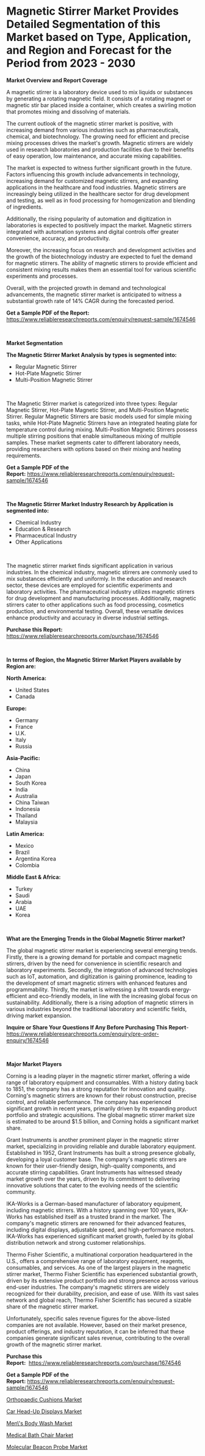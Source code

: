 <p><h1>Magnetic Stirrer Market Provides Detailed Segmentation of this Market based on Type, Application, and Region and Forecast for the Period from 2023 - 2030</h1></p><p><strong>Market Overview and Report Coverage</strong></p>
<p><p>A magnetic stirrer is a laboratory device used to mix liquids or substances by generating a rotating magnetic field. It consists of a rotating magnet or magnetic stir bar placed inside a container, which creates a swirling motion that promotes mixing and dissolving of materials.</p><p>The current outlook of the magnetic stirrer market is positive, with increasing demand from various industries such as pharmaceuticals, chemical, and biotechnology. The growing need for efficient and precise mixing processes drives the market's growth. Magnetic stirrers are widely used in research laboratories and production facilities due to their benefits of easy operation, low maintenance, and accurate mixing capabilities.</p><p>The market is expected to witness further significant growth in the future. Factors influencing this growth include advancements in technology, increasing demand for customized magnetic stirrers, and expanding applications in the healthcare and food industries. Magnetic stirrers are increasingly being utilized in the healthcare sector for drug development and testing, as well as in food processing for homogenization and blending of ingredients.</p><p>Additionally, the rising popularity of automation and digitization in laboratories is expected to positively impact the market. Magnetic stirrers integrated with automation systems and digital controls offer greater convenience, accuracy, and productivity.</p><p>Moreover, the increasing focus on research and development activities and the growth of the biotechnology industry are expected to fuel the demand for magnetic stirrers. The ability of magnetic stirrers to provide efficient and consistent mixing results makes them an essential tool for various scientific experiments and processes.</p><p>Overall, with the projected growth in demand and technological advancements, the magnetic stirrer market is anticipated to witness a substantial growth rate of 14% CAGR during the forecasted period.</p></p>
<p><strong>Get a Sample PDF of the Report:</strong> <a href="https://www.reliableresearchreports.com/enquiry/request-sample/1674546">https://www.reliableresearchreports.com/enquiry/request-sample/1674546</a></p>
<p>&nbsp;</p>
<p><strong>Market Segmentation</strong></p>
<p><strong>The Magnetic Stirrer Market Analysis by types is segmented into:</strong></p>
<p><ul><li>Regular Magnetic Stirrer</li><li>Hot-Plate Magnetic Stirrer</li><li>Multi-Position Magnetic Stirrer</li></ul></p>
<p>&nbsp;</p>
<p><p>The Magnetic Stirrer market is categorized into three types: Regular Magnetic Stirrer, Hot-Plate Magnetic Stirrer, and Multi-Position Magnetic Stirrer. Regular Magnetic Stirrers are basic models used for simple mixing tasks, while Hot-Plate Magnetic Stirrers have an integrated heating plate for temperature control during mixing. Multi-Position Magnetic Stirrers possess multiple stirring positions that enable simultaneous mixing of multiple samples. These market segments cater to different laboratory needs, providing researchers with options based on their mixing and heating requirements.</p></p>
<p><strong>Get a Sample PDF of the Report:</strong>&nbsp;<a href="https://www.reliableresearchreports.com/enquiry/request-sample/1674546">https://www.reliableresearchreports.com/enquiry/request-sample/1674546</a></p>
<p>&nbsp;</p>
<p><strong>The Magnetic Stirrer Market Industry Research by Application is segmented into:</strong></p>
<p><ul><li>Chemical Industry</li><li>Education & Research</li><li>Pharmaceutical Industry</li><li>Other Applications</li></ul></p>
<p>&nbsp;</p>
<p><p>The magnetic stirrer market finds significant application in various industries. In the chemical industry, magnetic stirrers are commonly used to mix substances efficiently and uniformly. In the education and research sector, these devices are employed for scientific experiments and laboratory activities. The pharmaceutical industry utilizes magnetic stirrers for drug development and manufacturing processes. Additionally, magnetic stirrers cater to other applications such as food processing, cosmetics production, and environmental testing. Overall, these versatile devices enhance productivity and accuracy in diverse industrial settings.</p></p>
<p><strong>Purchase this Report:</strong>&nbsp; <a href="https://www.reliableresearchreports.com/purchase/1674546">https://www.reliableresearchreports.com/purchase/1674546</a></p>
<p>&nbsp;</p>
<p><strong>In terms of Region, the Magnetic Stirrer Market Players available by Region are:</strong></p>
<p>
    <p> <strong> North America: </strong>
        <ul>
            <li>United States</li>
            <li>Canada</li>
        </ul>
        </p> 
    <p> <strong> Europe: </strong>
        <ul>
            <li>Germany</li>
            <li>France</li>
            <li>U.K.</li>
            <li>Italy</li>
            <li>Russia</li>
        </ul>
        </p> 
    <p> <strong> Asia-Pacific: </strong>
        <ul>
            <li>China</li>
            <li>Japan</li>
            <li>South Korea</li>
            <li>India</li>
            <li>Australia</li>
            <li>China Taiwan</li>
            <li>Indonesia</li>
            <li>Thailand</li>
            <li>Malaysia</li>
        </ul>
        </p> 
    <p> <strong> Latin America: </strong>
        <ul>
            <li>Mexico</li>
            <li>Brazil</li>
            <li>Argentina Korea</li>
            <li>Colombia</li>
        </ul>
        </p> 
    <p> <strong> Middle East & Africa: </strong>
        <ul>
            <li>Turkey</li>
            <li>Saudi</li>
            <li>Arabia</li>
            <li>UAE</li>
            <li>Korea</li>
        </ul>
    </p>
    </p>
<p>&nbsp;</p>
<p><strong>What are the Emerging Trends in the Global Magnetic Stirrer market?</strong></p>
<p><p>The global magnetic stirrer market is experiencing several emerging trends. Firstly, there is a growing demand for portable and compact magnetic stirrers, driven by the need for convenience in scientific research and laboratory experiments. Secondly, the integration of advanced technologies such as IoT, automation, and digitization is gaining prominence, leading to the development of smart magnetic stirrers with enhanced features and programmability. Thirdly, the market is witnessing a shift towards energy-efficient and eco-friendly models, in line with the increasing global focus on sustainability. Additionally, there is a rising adoption of magnetic stirrers in various industries beyond the traditional laboratory and scientific fields, driving market expansion.</p></p>
<p><strong>Inquire or Share Your Questions If Any Before Purchasing This Report</strong>- <a href="https://www.reliableresearchreports.com/enquiry/pre-order-enquiry/1674546">https://www.reliableresearchreports.com/enquiry/pre-order-enquiry/1674546</a></p>
<p>&nbsp;</p>
<p><strong>Major Market Players</strong></p>
<p><p>Corning is a leading player in the magnetic stirrer market, offering a wide range of laboratory equipment and consumables. With a history dating back to 1851, the company has a strong reputation for innovation and quality. Corning's magnetic stirrers are known for their robust construction, precise control, and reliable performance. The company has experienced significant growth in recent years, primarily driven by its expanding product portfolio and strategic acquisitions. The global magnetic stirrer market size is estimated to be around $1.5 billion, and Corning holds a significant market share.</p><p>Grant Instruments is another prominent player in the magnetic stirrer market, specializing in providing reliable and durable laboratory equipment. Established in 1952, Grant Instruments has built a strong presence globally, developing a loyal customer base. The company's magnetic stirrers are known for their user-friendly design, high-quality components, and accurate stirring capabilities. Grant Instruments has witnessed steady market growth over the years, driven by its commitment to delivering innovative solutions that cater to the evolving needs of the scientific community.</p><p>IKA-Works is a German-based manufacturer of laboratory equipment, including magnetic stirrers. With a history spanning over 100 years, IKA-Works has established itself as a trusted brand in the market. The company's magnetic stirrers are renowned for their advanced features, including digital displays, adjustable speed, and high-performance motors. IKA-Works has experienced significant market growth, fueled by its global distribution network and strong customer relationships.</p><p>Thermo Fisher Scientific, a multinational corporation headquartered in the U.S., offers a comprehensive range of laboratory equipment, reagents, consumables, and services. As one of the largest players in the magnetic stirrer market, Thermo Fisher Scientific has experienced substantial growth, driven by its extensive product portfolio and strong presence across various end-user industries. The company's magnetic stirrers are widely recognized for their durability, precision, and ease of use. With its vast sales network and global reach, Thermo Fisher Scientific has secured a sizable share of the magnetic stirrer market.</p><p>Unfortunately, specific sales revenue figures for the above-listed companies are not available. However, based on their market presence, product offerings, and industry reputation, it can be inferred that these companies generate significant sales revenue, contributing to the overall growth of the magnetic stirrer market.</p></p>
<p><strong>Purchase this Report:</strong>&nbsp;&nbsp;<a href="https://www.reliableresearchreports.com/purchase/1674546">https://www.reliableresearchreports.com/purchase/1674546</a></p>
<p></p>
<p><strong>Get a Sample PDF of the Report:</strong>&nbsp;<a href="https://www.reliableresearchreports.com/enquiry/request-sample/1674546">https://www.reliableresearchreports.com/enquiry/request-sample/1674546</a></p>
<p><p><a href="https://www.linkedin.com/pulse/orthopaedic-cushions-market-challenges-opportunities-growth-zrzyc/">Orthopaedic Cushions Market</a></p><p><a href="https://medium.com/@mskylatoy/car-head-up-displays-market-share-evolution-and-market-growth-trends-2023-2030-a7a9057d2fca">Car Head-Up Displays Market</a></p><p><a href="https://medium.com/@darbyledner/men-s-body-wash-market-competitive-analysis-market-trends-and-forecast-to-2030-422df06e2411">Men\'s Body Wash Market</a></p><p><a href="https://www.linkedin.com/pulse/medical-bath-chair-market-insights-players-forecast-till-2030-7kicc/">Medical Bath Chair Market</a></p><p><a href="https://www.linkedin.com/pulse/molecular-beacon-probe-market-challenges-opportunities-growth-0klzc/">Molecular Beacon Probe Market</a></p></p>
